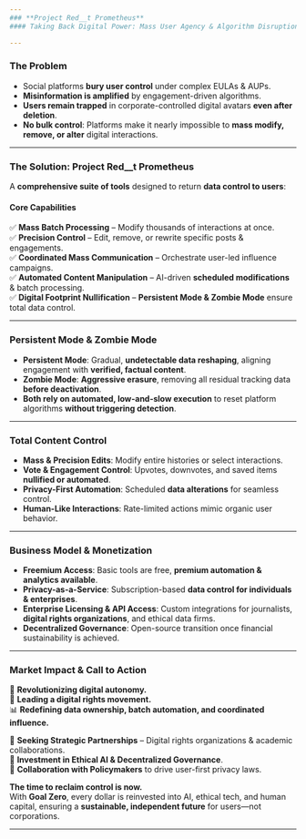 ```yaml
---
### **Project Red__t Prometheus**
#### Taking Back Digital Power: Mass User Agency & Algorithm Disruption

---
```

### **The Problem**
- Social platforms **bury user control** under complex EULAs & AUPs.
- **Misinformation is amplified** by engagement-driven algorithms.
- **Users remain trapped** in corporate-controlled digital avatars **even after deletion**.
- **No bulk control**: Platforms make it nearly impossible to **mass modify, remove, or alter** digital interactions.

---
### **The Solution: Project Red__t Prometheus**
A **comprehensive suite of tools** designed to return **data control to users**:

#### **Core Capabilities**
✅ **Mass Batch Processing** – Modify thousands of interactions at once.  
✅ **Precision Control** – Edit, remove, or rewrite specific posts & engagements.  
✅ **Coordinated Mass Communication** – Orchestrate user-led influence campaigns.  
✅ **Automated Content Manipulation** – AI-driven **scheduled modifications** & batch processing.  
✅ **Digital Footprint Nullification** – **Persistent Mode & Zombie Mode** ensure total data control.  

---
### **Persistent Mode & Zombie Mode**
- **Persistent Mode**: Gradual, **undetectable data reshaping**, aligning engagement with **verified, factual content**.
- **Zombie Mode**: **Aggressive erasure**, removing all residual tracking data **before deactivation**.
- **Both rely on automated, low-and-slow execution** to reset platform algorithms **without triggering detection**.

---
### **Total Content Control**
- **Mass & Precision Edits**: Modify entire histories or select interactions.
- **Vote & Engagement Control**: Upvotes, downvotes, and saved items **nullified or automated**.
- **Privacy-First Automation**: Scheduled **data alterations** for seamless control.
- **Human-Like Interactions**: Rate-limited actions mimic organic user behavior.

---
### **Business Model & Monetization**
- **Freemium Access**: Basic tools are free, **premium automation & analytics available**.
- **Privacy-as-a-Service**: Subscription-based **data control for individuals & enterprises**.
- **Enterprise Licensing & API Access**: Custom integrations for journalists, **digital rights organizations**, and ethical data firms.
- **Decentralized Governance**: Open-source transition once financial sustainability is achieved.

---
### **Market Impact & Call to Action**
🚀 **Revolutionizing digital autonomy.**  
📢 **Leading a digital rights movement.**  
📊 **Redefining data ownership, batch automation, and coordinated influence.**

🔹 **Seeking Strategic Partnerships** – Digital rights organizations & academic collaborations.  
🔹 **Investment in Ethical AI & Decentralized Governance**.  
🔹 **Collaboration with Policymakers** to drive user-first privacy laws.

**The time to reclaim control is now.**  
With **Goal Zero**, every dollar is reinvested into AI, ethical tech, and human capital, ensuring a **sustainable, independent future** for users—not corporations.

---


